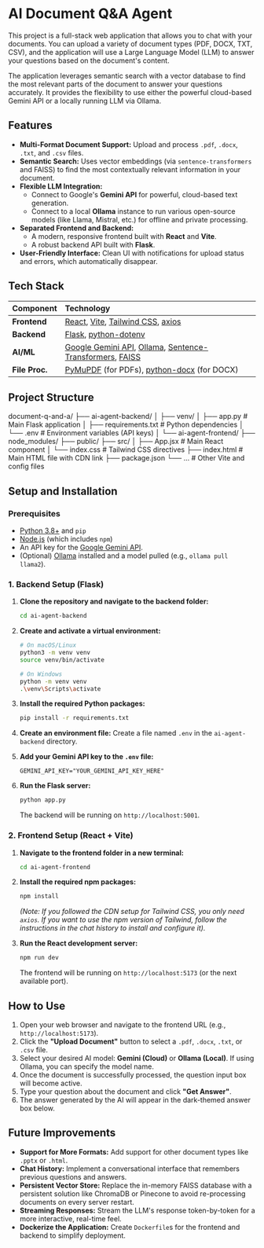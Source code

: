 # AI Document Q&A Agent

This project is a full-stack web application that allows you to chat with your documents. You can upload a variety of document types (PDF, DOCX, TXT, CSV), and the application will use a Large Language Model (LLM) to answer your questions based on the document's content.

The application leverages semantic search with a vector database to find the most relevant parts of the document to answer your questions accurately. It provides the flexibility to use either the powerful cloud-based Gemini API or a locally running LLM via Ollama.

## Features

-   **Multi-Format Document Support:** Upload and process `.pdf`, `.docx`, `.txt`, and `.csv` files.
-   **Semantic Search:** Uses vector embeddings (via `sentence-transformers` and FAISS) to find the most contextually relevant information in your document.
-   **Flexible LLM Integration:**
    -   Connect to Google's **Gemini API** for powerful, cloud-based text generation.
    -   Connect to a local **Ollama** instance to run various open-source models (like Llama, Mistral, etc.) for offline and private processing.
-   **Separated Frontend and Backend:**
    -   A modern, responsive frontend built with **React** and **Vite**.
    -   A robust backend API built with **Flask**.
-   **User-Friendly Interface:** Clean UI with notifications for upload status and errors, which automatically disappear.

## Tech Stack

| Component | Technology                                                                                             |
| :-------- | :----------------------------------------------------------------------------------------------------- |
| **Frontend** | [React](https://reactjs.org/), [Vite](https://vitejs.dev/), [Tailwind CSS](https://tailwindcss.com/), [axios](https://axios-http.com/) |
| **Backend** | [Flask](https://flask.palletsprojects.com/), [python-dotenv](https://pypi.org/project/python-dotenv/) |
| **AI/ML** | [Google Gemini API](https://ai.google.dev/), [Ollama](https://ollama.com/), [Sentence-Transformers](https://www.sbert.net/), [FAISS](https://faiss.ai/) |
| **File Proc.**| [PyMuPDF](https://pypi.org/project/PyMuPDF/) (for PDFs), [python-docx](https://pypi.org/project/python-docx/) (for DOCX) | 

## Project Structure  

document-q-and-a/
├── ai-agent-backend/
│   ├── venv/
│   ├── app.py              # Main Flask application
│   ├── requirements.txt    # Python dependencies
│   └── .env                # Environment variables (API keys)
│
└── ai-agent-frontend/
├── node_modules/
├── public/
├── src/
│   ├── App.jsx         # Main React component
│   └── index.css       # Tailwind CSS directives
├── index.html          # Main HTML file with CDN link
├── package.json
└── ...                 # Other Vite and config files


## Setup and Installation

### Prerequisites

-   [Python 3.8+](https://www.python.org/downloads/) and `pip`
-   [Node.js](https://nodejs.org/en/) (which includes `npm`)
-   An API key for the [Google Gemini API](https://aistudio.google.com/app/apikey).
-   (Optional) [Ollama](https://ollama.com/) installed and a model pulled (e.g., `ollama pull llama2`).

### 1. Backend Setup (Flask)

1.  **Clone the repository and navigate to the backend folder:**
    ```bash
    cd ai-agent-backend
    ```

2.  **Create and activate a virtual environment:**
    ```bash
    # On macOS/Linux
    python3 -m venv venv
    source venv/bin/activate

    # On Windows
    python -m venv venv
    .\venv\Scripts\activate
    ```

3.  **Install the required Python packages:**
    ```bash
    pip install -r requirements.txt
    ```

4.  **Create an environment file:**
    Create a file named `.env` in the `ai-agent-backend` directory.

5.  **Add your Gemini API key to the `.env` file:**
    ```
    GEMINI_API_KEY="YOUR_GEMINI_API_KEY_HERE"
    ```

6.  **Run the Flask server:**
    ```bash
    python app.py
    ```
    The backend will be running on `http://localhost:5001`.

### 2. Frontend Setup (React + Vite)

1.  **Navigate to the frontend folder in a new terminal:**
    ```bash
    cd ai-agent-frontend
    ```

2.  **Install the required npm packages:**
    ```bash
    npm install
    ```
    *(Note: If you followed the CDN setup for Tailwind CSS, you only need `axios`. If you want to use the npm version of Tailwind, follow the instructions in the chat history to install and configure it).*

3.  **Run the React development server:**
    ```bash
    npm run dev
    ```
    The frontend will be running on `http://localhost:5173` (or the next available port).

## How to Use

1.  Open your web browser and navigate to the frontend URL (e.g., `http://localhost:5173`).
2.  Click the **"Upload Document"** button to select a `.pdf`, `.docx`, `.txt`, or `.csv` file.
3.  Select your desired AI model: **Gemini (Cloud)** or **Ollama (Local)**. If using Ollama, you can specify the model name.
4.  Once the document is successfully processed, the question input box will become active.
5.  Type your question about the document and click **"Get Answer"**.
6.  The answer generated by the AI will appear in the dark-themed answer box below.

## Future Improvements

-   **Support for More Formats:** Add support for other document types like `.pptx` or `.html`.
-   **Chat History:** Implement a conversational interface that remembers previous questions and answers.
-   **Persistent Vector Store:** Replace the in-memory FAISS database with a persistent solution like ChromaDB or Pinecone to avoid re-processing documents on every server restart.
-   **Streaming Responses:** Stream the LLM's response token-by-token for a more interactive, real-time feel.
-   **Dockerize the Application:** Create `Dockerfile`s for the frontend and backend to simplify deployment.
